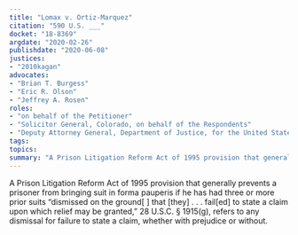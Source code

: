 ```yaml
---
title: "Lomax v. Ortiz-Marquez"
citation: "590 U.S. ___"
docket: "18-8369"
argdate: "2020-02-26"
publishdate: "2020-06-08"
justices:
- "2010kagan"
advocates:
- "Brian T. Burgess"
- "Eric R. Olson"
- "Jeffrey A. Rosen"
roles:
- "on behalf of the Petitioner"
- "Solicitor General, Colorado, on behalf of the Respondents"
- "Deputy Attorney General, Department of Justice, for the United States, as amicus curiae, supporting the Respondents"
tags:
topics:
summary: "A Prison Litigation Reform Act of 1995 provision that generally prevents a prisoner from bringing suit in forma pauperis if he has had three or more prior suits “dismissed on the ground[ ] that [they] . . . fail[ed] to state a claim upon which relief may be granted,” 28 U.S.C. § 1915(g), refers to any dismissal for failure to state a claim, whether with prejudice or without."
---
```

A Prison Litigation Reform Act of 1995 provision that generally prevents a prisoner from bringing suit in forma pauperis if he has had three or more prior suits “dismissed on the ground[ ] that [they] . . . fail[ed] to state a claim upon which relief may be granted,” 28 U.S.C. § 1915(g), refers to any dismissal for failure to state a claim, whether with prejudice or without.